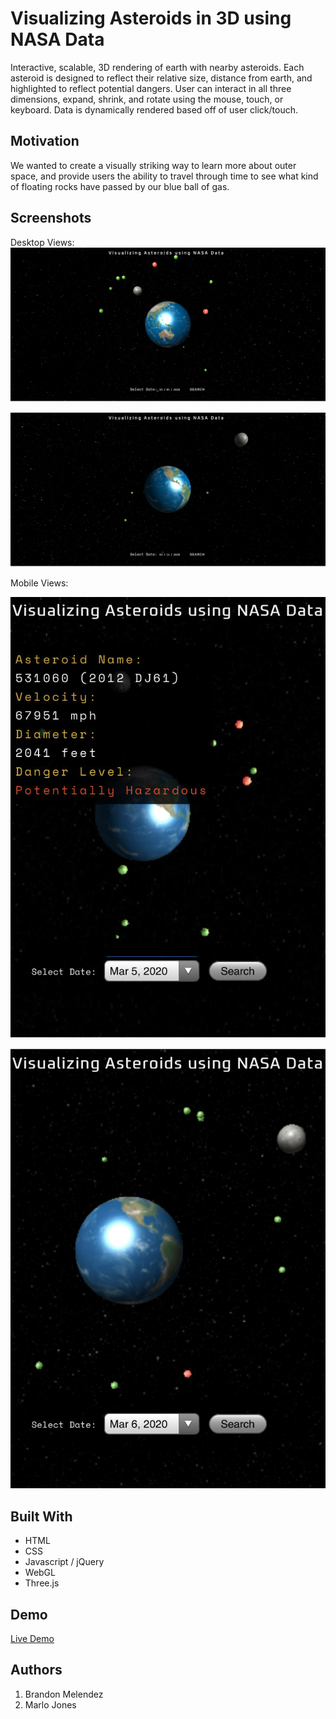 # Visualizing Asteroids in 3D using NASA Data

Interactive, scalable, 3D rendering of earth with nearby asteroids. Each asteroid is designed to reflect their relative size, distance from earth, and highlighted to reflect potential dangers. User can interact in all three dimensions, expand, shrink, and rotate using the mouse, touch, or keyboard. Data is dynamically rendered based off of user click/touch.

## Motivation

We wanted to create a visually striking way to learn more about outer space, and provide users the ability to travel through time to see what kind of floating rocks have passed by our blue ball of gas.

## Screenshots

Desktop Views:
![alt text](images/Visualization-1.png "Desktop View 1")

![alt text](images/Visualization-2.png "Desktop View 2")

Mobile Views:


![alt text](images/mobile-1.jpg "Mobile View 1")

![alt text](images/Mobile-2.jpg "Mobile View 2")

## Built With

* HTML
* CSS
* Javascript / jQuery
* WebGL
* Three.js

## Demo

[Live Demo](https://uncultivatedrabbit.github.io/Asteroid-Finder-API-Hack/)

## Authors

1. Brandon Melendez
2. Marlo Jones